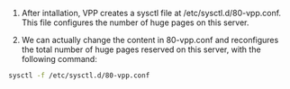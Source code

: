 1. After intallation, VPP creates a sysctl file at /etc/sysctl.d/80-vpp.conf. This file configures the number of huge pages on this server.

2. We can actually change the content in 80-vpp.conf and reconfigures the total number of huge pages reserved on this server, with the following command:
```bash
sysctl -f /etc/sysctl.d/80-vpp.conf
```